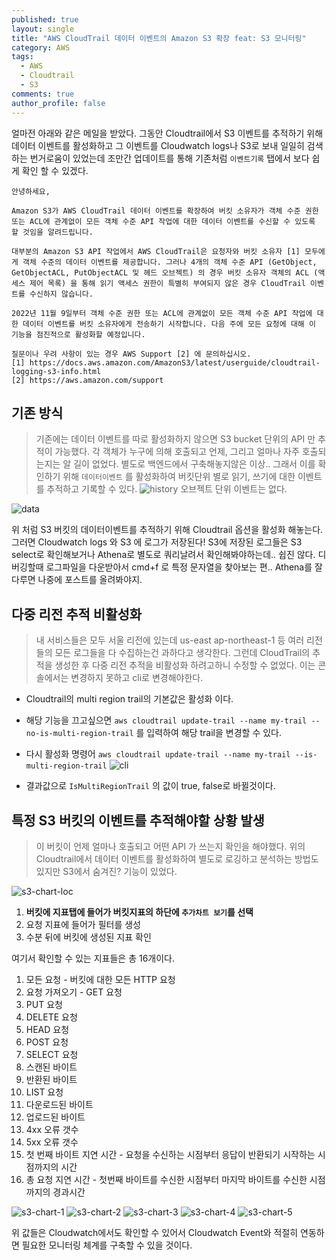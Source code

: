 ```yaml
---
published: true
layout: single
title: "AWS CloudTrail 데이터 이벤트의 Amazon S3 확장 feat: S3 모니터링"
category: AWS
tags:
  - AWS
  - Cloudtrail
  - S3
comments: true
author_profile: false
---
```


얼마전 아래와 같은 메일을 받았다. 그동안 Cloudtrail에서 S3 이벤트를 추적하기 위해 데이터 이벤트를 활성화하고 그 이벤트를 Cloudwatch logs나 S3로 보내 일일히 검색하는 번거로움이 있었는데 조만간 업데이트를 통해 기존처럼 `이벤트기록` 탭에서 보다 쉽게 확인 할 수 있겠다.

```
안녕하세요,

Amazon S3가 AWS CloudTrail 데이터 이벤트를 확장하여 버킷 소유자가 객체 수준 권한 또는 ACL에 관계없이 모든 객체 수준 API 작업에 대한 데이터 이벤트를 수신할 수 있도록 할 것임을 알려드립니다.

대부분의 Amazon S3 API 작업에서 AWS CloudTrail은 요청자와 버킷 소유자 [1] 모두에게 객체 수준의 데이터 이벤트를 제공합니다. 그러나 4개의 객체 수준 API (GetObject, GetObjectACL, PutObjectACL 및 헤드 오브젝트) 의 경우 버킷 소유자 객체의 ACL (액세스 제어 목록) 을 통해 읽기 액세스 권한이 특별히 부여되지 않은 경우 CloudTrail 이벤트를 수신하지 않습니다.

2022년 11월 9일부터 객체 수준 권한 또는 ACL에 관계없이 모든 객체 수준 API 작업에 대한 데이터 이벤트를 버킷 소유자에게 전송하기 시작합니다. 다음 주에 모든 요청에 대해 이 기능을 점진적으로 활성화할 예정입니다.

질문이나 우려 사항이 있는 경우 AWS Support [2] 에 문의하십시오.
[1] https://docs.aws.amazon.com/AmazonS3/latest/userguide/cloudtrail-logging-s3-info.html
[2] https://aws.amazon.com/support
```

## 기존 방식
> 기존에는 데이터 이벤트를 따로 활성화하지 않으면 S3 bucket 단위의 API 만 추적이 가능했다. 각 객체가 누구에 의해 호출되고 언제, 그리고 얼마나 자주 호출되는지는 알 길이 없었다. 별도로 백엔드에서 구축해놓지않은 이상.. 그래서 이를 확인하기 위해 `데이터이벤트` 를 활성화하여 버킷단위 별로 읽기, 쓰기에 대한 이벤트를 추적하고 기록할 수 있다. 
![history](../../assets/images/post/cloudtrail/event-history.png)
오브젝트 단위 이벤트는 없다.


![data](../../assets/images/post/cloudtrail/data-event.png)

위 처럼 S3 버킷의 데이터이벤트를 추적하기 위해 Cloudtrail 옵션을 활성화 해놓는다. 그러면 Cloudwatch logs 와 S3 에 로그가 저장된다! S3에 저장된 로그들은 S3 select로 확인해보거나 Athena로 별도로 쿼리날려서 확인해봐야하는데.. 쉽진 않다. 디버깅할때 로그파일을 다운받아서 cmd+f 로 특정 문자열을 찾아보는 편.. Athena를 잘 다루면 나중에 포스트를 올려봐야지.



## 다중 리전 추적 비활성화
> 내 서비스들은 모두 서울 리전에 있는데 us-east ap-northeast-1 등 여러 리전들의 모든 로그들을 다 수집하는건 과하다고 생각한다. 그런데 CloudTrail의 추적을 생성한 후 다중 리전 추적을 비활성화 하려고하니 수정할 수 없었다. 이는 콘솔에서는 변경하지 못하고 cli로 변경해야한다.

* Cloudtrail의 multi region trail의 기본값은 활성화 이다.
* 해당 기능을 끄고싶으면 `aws cloudtrail update-trail --name my-trail --no-is-multi-region-trail` 를 입력하여 해당 trail을 변경할 수 있다.
* 다시 활성화 명령어 `aws cloudtrail update-trail --name my-trail --is-multi-region-trail`
![cli](../../assets/images/post/cloudtrail/cli.png)

* 결과값으로 `IsMultiRegionTrail` 의 값이 true, false로 바뀔것이다.


## 특정 S3 버킷의 이벤트를 추적해야할 상황 발생
> 이 버킷이 언제 얼마나 호출되고 어떤 API 가 쓰는지 확인을 해야했다.
> 위의 Cloudtrail에서 데이터 이벤트를 활성화하여 별도로 로깅하고 분석하는 방법도 있지만 S3에서 숨겨진? 기능이 있었다.

![s3-chart-loc](../../assets/images/post/cloudtrail/s3-chart-loc.png)

1. **버킷에 지표탭에 들어가 버킷지표의 하단에 `추가차트 보기`를 선택**
2. 요청 지표에 들어가 필터를 생성
3. 수분 뒤에 버킷에 생성된 지표 확인

여기서 확인할 수 있는 지표들은 총 16개이다.
1. 모든 요청 - 버킷에 대한 모든 HTTP 요청
2. 요청 가져오기 - GET 요청
3. PUT 요청
4. DELETE 요청
5. HEAD 요청
6. POST 요청
7. SELECT 요청
8. 스캔된 바이트
9. 반환된 바이트
10. LIST 요청
11. 다운로드된 바이트
12. 업로드된 바이트
13. 4xx 오류 갯수
14. 5xx 오류 갯수
15. 첫 번째 바이트 지연 시간 - 요청을 수신하는 시점부터 응답이 반환되기 시작하는 시점까지의 시간
16. 총 요청 지연 시간 - 첫번째 바이트를 수신한 시점부터 마지막 바이트를 수신한 시점까지의 경과시간

![s3-chart-1](../../assets/images/post/cloudtrail/s3-chart-1.png)
![s3-chart-2](../../assets/images/post/cloudtrail/s3-chart-2.png)
![s3-chart-3](../../assets/images/post/cloudtrail/s3-chart-3.png)
![s3-chart-4](../../assets/images/post/cloudtrail/s3-chart-4.png)
![s3-chart-5](../../assets/images/post/cloudtrail/s3-chart-5.png)

위 값들은 Cloudwatch에서도 확인할 수 있어서 Cloudwatch Event와 적절히 연동하면 필요한 모니터링 체계를 구축할 수 있을 것이다.